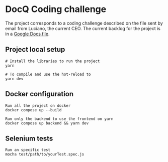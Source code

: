 # DocQ Coding challenge

The project corresponds to a coding challenge described on the file sent by email from Luciano, the current CEO. The current backlog for the project is in a [Google Docs file](https://docs.google.com/document/d/1UsIjmaAoY4wjgwfItMGfYurhI0AcK9IsQLyblwq-O30/edit?usp=sharing).

## Project local setup

```
# Install the libraries to run the project
yarn

# To compile and use the hot-reload to 
yarn dev

```

## Docker configuration

```
Run all the project on docker
docker compose up --build

Run only the backend to use the frontend on yarn
docker compose up backend && yarn dev
```

## Selenium tests

```
Run an specific test
mocha test/path/to/yourTest.spec.js
```
